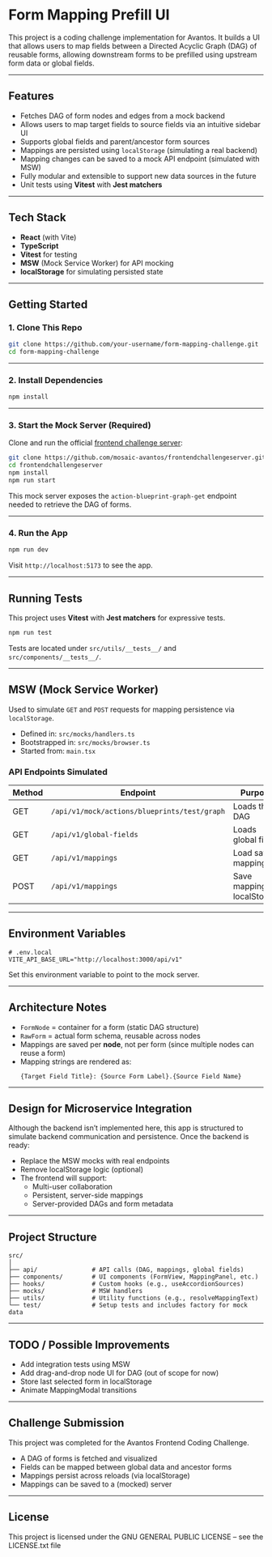 # Form Mapping Prefill UI

This project is a coding challenge implementation for Avantos. It builds a UI that allows users to map fields between a Directed Acyclic Graph (DAG) of reusable forms, allowing downstream forms to be prefilled using upstream form data or global fields.

---

## Features

- Fetches DAG of form nodes and edges from a mock backend
- Allows users to map target fields to source fields via an intuitive sidebar UI
- Supports global fields and parent/ancestor form sources
- Mappings are persisted using `localStorage` (simulating a real backend)
- Mapping changes can be saved to a mock API endpoint (simulated with MSW)
- Fully modular and extensible to support new data sources in the future
- Unit tests using **Vitest** with **Jest matchers**

---

## Tech Stack

- **React** (with Vite)
- **TypeScript**
- **Vitest** for testing
- **MSW** (Mock Service Worker) for API mocking
- **localStorage** for simulating persisted state

---

## Getting Started

### 1. Clone This Repo

```bash
git clone https://github.com/your-username/form-mapping-challenge.git
cd form-mapping-challenge
```

---

### 2. Install Dependencies

```bash
npm install
```

---

### 3. Start the Mock Server (Required)

Clone and run the official [frontend challenge server](https://github.com/mosaic-avantos/frontendchallengeserver):

```bash
git clone https://github.com/mosaic-avantos/frontendchallengeserver.git
cd frontendchallengeserver
npm install
npm run start
```

This mock server exposes the `action-blueprint-graph-get` endpoint needed to retrieve the DAG of forms.

---

### 4. Run the App

```bash
npm run dev
```

Visit `http://localhost:5173` to see the app.

---

## Running Tests

This project uses **Vitest** with **Jest matchers** for expressive tests.

```bash
npm run test
```

Tests are located under `src/utils/__tests__/` and `src/components/__tests__/`.

---

## MSW (Mock Service Worker)

Used to simulate `GET` and `POST` requests for mapping persistence via `localStorage`.

- Defined in: `src/mocks/handlers.ts`
- Bootstrapped in: `src/mocks/browser.ts`
- Started from: `main.tsx`

### API Endpoints Simulated

| Method | Endpoint                                     | Purpose                       |
|--------|----------------------------------------------|-------------------------------|
| GET    | `/api/v1/mock/actions/blueprints/test/graph` | Loads the DAG                 |
| GET    | `/api/v1/global-fields`                      | Loads global fields           |
| GET    | `/api/v1/mappings`                           | Load saved mappings           |
| POST   | `/api/v1/mappings`                           | Save mappings to localStorage |

---

## Environment Variables

```env
# .env.local
VITE_API_BASE_URL="http://localhost:3000/api/v1"
```

Set this environment variable to point to the mock server.

---

## Architecture Notes

- `FormNode` = container for a form (static DAG structure)
- `RawForm` = actual form schema, reusable across nodes
- Mappings are saved per **node**, not per form (since multiple nodes can reuse a form)
- Mapping strings are rendered as:
  ```
  {Target Field Title}: {Source Form Label}.{Source Field Name}
  ```

---

## Design for Microservice Integration

Although the backend isn’t implemented here, this app is structured to simulate backend communication and persistence. Once the backend is ready:

- Replace the MSW mocks with real endpoints
- Remove localStorage logic (optional)
- The frontend will support:
  - Multi-user collaboration
  - Persistent, server-side mappings
  - Server-provided DAGs and form metadata

---

## Project Structure

```
src/
│
├── api/               # API calls (DAG, mappings, global fields)
├── components/        # UI components (FormView, MappingPanel, etc.)
├── hooks/             # Custom hooks (e.g., useAccordionSources)
├── mocks/             # MSW handlers
├── utils/             # Utility functions (e.g., resolveMappingText)
└── test/              # Setup tests and includes factory for mock data
```

---

## TODO / Possible Improvements

- Add integration tests using MSW
- Add drag-and-drop node UI for DAG (out of scope for now)
- Store last selected form in localStorage
- Animate MappingModal transitions

---

## Challenge Submission

This project was completed for the Avantos Frontend Coding Challenge.

- A DAG of forms is fetched and visualized
- Fields can be mapped between global data and ancestor forms
- Mappings persist across reloads (via localStorage)
- Mappings can be saved to a (mocked) server

---

## License

This project is licensed under the GNU GENERAL PUBLIC LICENSE – see the LICENSE.txt file